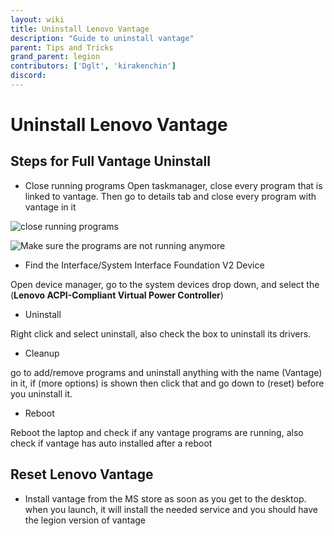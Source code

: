 ```yaml
---
layout: wiki
title: Uninstall Lenovo Vantage
description: "Guide to uninstall vantage"
parent: Tips and Tricks
grand_parent: legion
contributors: ['Dglt', 'kirakenchin'] 
discord: 
---
```


# Uninstall Lenovo Vantage

## Steps for Full Vantage Uninstall

- Close running programs
Open taskmanager, close every program that is linked to vantage. Then go to details tab and close every program with vantage in it

![close running programs](https://laptopwiki.eu/wp-content/uploads/2022/05/image-2.png)

![Make sure the programs are not running anymore](https://laptopwiki.eu/wp-content/uploads/2022/05/image-3.png)

- Find the Interface/System Interface Foundation V2 Device

Open device manager, go to the system devices drop down, and select the (**Lenovo ACPI-Compliant Virtual Power Controller**)

- Uninstall

Right click and select uninstall, also check the box to uninstall its drivers.

- Cleanup

go to add/remove programs and uninstall anything with the name (Vantage) in it, if (more options) is shown then click that and go down to (reset) before you uninstall it.

-  Reboot

Reboot the laptop and check if any vantage programs are running, also check if vantage has auto installed after a reboot

## Reset Lenovo Vantage

- Install vantage from the MS store as soon as you get to the desktop. when you launch, it will install the needed service and you should have the legion version of vantage